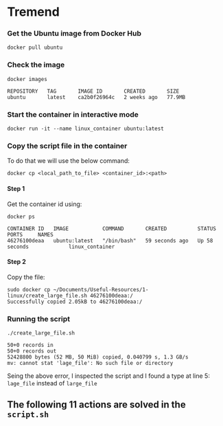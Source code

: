 # Tremend

### Get the Ubuntu image from Docker Hub
```
docker pull ubuntu
```

### Check the image
```
docker images

REPOSITORY   TAG       IMAGE ID       CREATED       SIZE
ubuntu       latest    ca2b0f26964c   2 weeks ago   77.9MB
```

### Start the container in interactive mode
```
docker run -it --name linux_container ubuntu:latest
```

### Copy the script file in the container
To do that we will use the below command:
```
docker cp <local_path_to_file> <container_id>:<path>
```

#### Step 1
Get the container id using:
```
docker ps
  
CONTAINER ID   IMAGE           COMMAND       CREATED          STATUS          PORTS     NAMES
46276100deaa   ubuntu:latest   "/bin/bash"   59 seconds ago   Up 58 seconds             linux_container
```

#### Step 2
Copy the file:
```
sudo docker cp ~/Documents/Useful-Resources/1-linux/create_large_file.sh 46276100deaa:/
Successfully copied 2.05kB to 46276100deaa:/
```

### Running the script
```
./create_large_file.sh

50+0 records in
50+0 records out
52428800 bytes (52 MB, 50 MiB) copied, 0.040799 s, 1.3 GB/s
mv: cannot stat 'lage_file': No such file or directory
```

Seing the above error, I inspected the script and I found a type at line 5: `lage_file` instead of `large_file`

## The following 11 actions are solved in the `script.sh`
